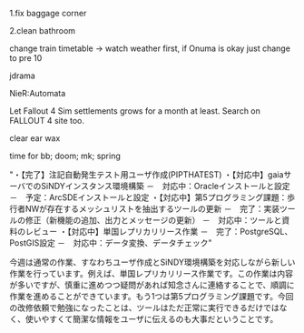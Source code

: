 1.fix baggage corner

2.clean bathroom


change train timetable -> watch weather first, if Onuma is okay just change to pre 10

jdrama

NieR:Automata

Let Fallout 4 Sim settlements grows for a month at least. Search on FALLOUT 4 site too.

clear ear wax

time for 
bb;
doom;
mk; spring		

"・【完了】注記自動発生テスト用ユーザ作成(PIPTHATEST) 
・【対応中】gaiaサーバでのSiNDYインスタンス環境構築
 －　対応中：Oracleインストールと設定
 －　予定：ArcSDEインストールと設定
・【対応中】第5プログラミング課題：歩行者NWが存在するメッシュリストを抽出するツールの更新
 －　完了：実装ツールの修正（新機能の追加、出力とメッセージの更新）
 －　対応中：ツールと資料のレビュー
・【対応中】単国レプリカリリース作業
 －　完了：PostgreSQL、PostGIS設定
 －　対応中：データ変換、データチェック"											
 
 今週は通常の作業、すなわちユーザ作成とSiNDY環境構築を対応しながら新しい作業を行っています。例えば、単国レプリカリリース作業です。この作業は内容が多いですが、慎重に進めつつ疑問があれば知念さんに連絡することで、順調に作業を進めることができています。もう1つは第5プログラミング課題です。今回の改修依頼で勉強になったことは、ツールはただ正常に実行できるだけではなく、使いやすくて簡潔な情報をユーザに伝えるのも大事だということです。
